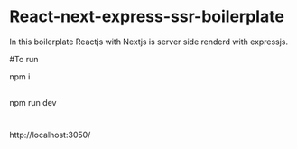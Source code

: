 # React-next-express-ssr-boilerplate

In this boilerplate  Reactjs with Nextjs is server side renderd with expressjs.

#To run

npm i
##
npm run dev
#
http://localhost:3050/
